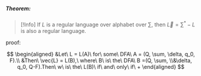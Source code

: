 ##### Theorem:
> [!Info]
> If $L$ is a regular language over alphabet over $\sum$, then $\vec{L} = \sum^* - L$ is also a regular language.

proof:

$$
\begin{aligned}
&Let\ L = L(A)\ for\ some\ DFA\ A = (Q, \sum, \delta, q_0, F).\\  &Then\ \vec{L} = L(B),\ where\ B\ is\ the\ DFA\ B =(Q, \sum, \\&\delta, q_0, Q-F).Then\ w\ is\ the\ L(B)\ if\ and\ only\ if\ + 
\end{aligned}
$$
